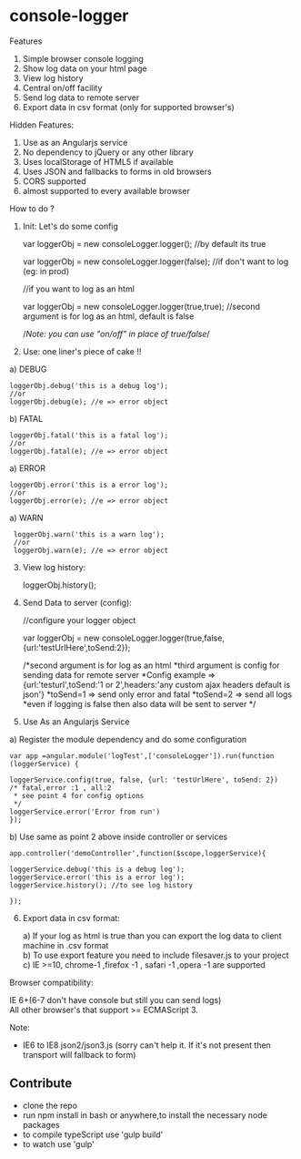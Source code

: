 console-logger
==============

Features 

1) Simple browser console logging <br/>
2) Show log data on your html page <br/>
3) View log history  <br/>
4) Central on/off facility   <br/>
5) Send log data to remote server  <br/>
6) Export data in csv format (only for supported browser's)

Hidden Features:

1) Use as an Angularjs service <br/>
2) No dependency to jQuery or any other library <br/>
3) Uses localStorage of HTML5 if available <br/>
4) Uses JSON and fallbacks to forms in old browsers <br/>
5) CORS supported <br/>
6) almost supported to every available browser <br/>



How to do ? 

1) Init: Let's do some config
  
    var loggerObj = new consoleLogger.logger(); //by default its true 
    
    var loggerObj = new consoleLogger.logger(false); //if don't want to log (eg: in prod)
    
    
    //if you want to log as an html
    
    var loggerObj = new consoleLogger.logger(true,true);
    //second argument is for log as an html, default is false 
    
    /*Note: you can use "on/off" in place of true/false*/

2) Use: one liner's piece of cake !!

  a) DEBUG
    
    loggerObj.debug('this is a debug log');
    //or
    loggerObj.debug(e); //e => error object
 
  
  b) FATAL
  
    loggerObj.fatal('this is a fatal log');
    //or
    loggerObj.fatal(e); //e => error object
 
  
  a) ERROR
 
    loggerObj.error('this is a error log');
    //or
    loggerObj.error(e); //e => error object
  
  
  a) WARN
 
     loggerObj.warn('this is a warn log');
     //or
     loggerObj.warn(e); //e => error object
 
  
3) View log history:  

    loggerObj.history();
  
4) Send Data to server (config): 


    //configure your logger object
   
    var loggerObj = new consoleLogger.logger(true,false,{url:'testUrlHere',toSend:2});
    
    /*second argument is for log as an html
     *third argument is config for sending data for remote server
     *Config example => {url:'testurl',toSend:'1 or 2',headers:'any custom ajax headers default is json'}
     *toSend=1 => send only error and fatal
     *toSend=2 => send all logs
     *even if logging is false then also data will be sent to server
     */

5)  Use As an Angularjs Service  

   a) Register the module dependency and do some configuration
   
    var app =angular.module('logTest',['consoleLogger']).run(function (loggerService) {

    loggerService.config(true, false, {url: 'testUrlHere', toSend: 2})
    /* fatal,error :1 , all:2
     * see point 4 for config options
     */
    loggerService.error('Error from run')
    });
    
    
  b) Use same as point 2 above inside controller or services 
    
    app.controller('demoController',function($scope,loggerService){
    
    loggerService.debug('this is a debug log');
    loggerService.error('this is a error log');
    loggerService.history(); //to see log history
    
    });

6) Export data in csv format:

   a) If your log as html is true than you can export the log data to client machine in .csv format <br/>
   b) To use export feature you need to include filesaver.js to your project <br/>
   c) IE >=10, chrome-1 ,firefox -1 , safari -1 ,opera -1 are supported <br/>
   
 Browser compatibility: 
 
 IE 6+(6-7 don't have console but still you can send logs) <br/>
 All other browser's that support >= ECMAScript 3. 
 
 Note:
 
- IE6 to IE8 json2/json3.js 
(sorry can't help it. If it's not present then transport will fallback to form)


<h2>Contribute</h2>

- clone the repo
- run npm install in bash or anywhere,to install the necessary node packages
- to compile typeScript use 'gulp build'
- to watch use 'gulp'
